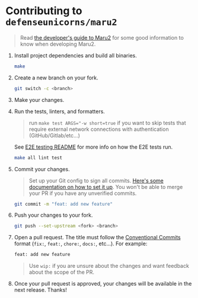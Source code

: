 # Contributing to `defenseunicorns/maru2`

> Read [the developer's guide to Maru2](../docs/developing.md) for some good information to know when developing Maru2.

1. Install project dependencies and build all binaries.

   ```bash
   make
   ```

2. Create a new branch on your fork.

   ```bash
   git switch -c <branch>
   ```

3. Make your changes.

4. Run the tests, linters, and formatters.

   > run `make test ARGS="-w short=true` if you want to skip tests that require external network connections with authentication (GitHub/Gitlab/etc...)

   See [E2E testing README](../testdata/README.md) for more info on how the E2E tests run.

   ```bash
   make all lint test
   ```

5. Commit your changes.

   > Set up your Git config to sign all commits. [Here's some documentation on how to set it up](https://docs.github.com/en/authentication/managing-commit-signature-verification/signing-commits). You won't be able to merge your PR if you have any unverified commits.

   ```bash
   git commit -m "feat: add new feature"
   ```

6. Push your changes to your fork.

   ```bash
   git push --set-upstream <fork> <branch>
   ```

7. Open a pull request. The title must follow the [Conventional Commits](https://www.conventionalcommits.org/en/v1.0.0/) format (`fix:`, `feat:`, `chore:`, `docs:`, etc...). For example:

   ```bash
   feat: add new feature
   ```

   > Use `wip:` if you are unsure about the changes and want feedback about the scope of the PR.

8. Once your pull request is approved, your changes will be available in the next release. Thanks!
